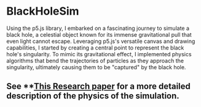 # BlackHoleSim
Using the p5.js library, I embarked on a fascinating journey to simulate a black hole, a celestial object known for its immense gravitational pull that even light cannot escape. Leveraging p5.js's versatile canvas and drawing capabilities, I started by creating a central point to represent the black hole's singularity. To mimic its gravitational effect, I implemented physics algorithms that bend the trajectories of particles as they approach the singularity, ultimately causing them to be "captured" by the black hole.

## See **[This Research paper](https://drive.google.com/file/d/1kLAggeo_ii7N6PtGqv544wN6vg793ZQ4/view?usp=sharing) for a more detailed description of the physics of the simulation.

